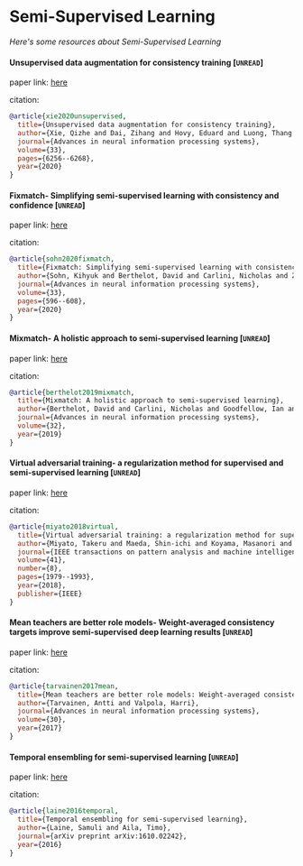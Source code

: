 # Semi-Supervised Learning
*Here's some resources about Semi-Supervised Learning*



#### Unsupervised data augmentation for consistency training [`UNREAD`]
paper link: [here](https://proceedings.neurips.cc/paper/2020/file/44feb0096faa8326192570788b38c1d1-Paper.pdf)

citation: 
```bibtex
@article{xie2020unsupervised,
  title={Unsupervised data augmentation for consistency training},
  author={Xie, Qizhe and Dai, Zihang and Hovy, Eduard and Luong, Thang and Le, Quoc},
  journal={Advances in neural information processing systems},
  volume={33},
  pages={6256--6268},
  year={2020}
}
```

#### Fixmatch- Simplifying semi-supervised learning with consistency and confidence [`UNREAD`]
paper link: [here](https://proceedings.neurips.cc/paper/2020/file/06964dce9addb1c5cb5d6e3d9838f733-Paper.pdf)

citation: 
```bibtex
@article{sohn2020fixmatch,
  title={Fixmatch: Simplifying semi-supervised learning with consistency and confidence},
  author={Sohn, Kihyuk and Berthelot, David and Carlini, Nicholas and Zhang, Zizhao and Zhang, Han and Raffel, Colin A and Cubuk, Ekin Dogus and Kurakin, Alexey and Li, Chun-Liang},
  journal={Advances in neural information processing systems},
  volume={33},
  pages={596--608},
  year={2020}
}
```


#### Mixmatch- A holistic approach to semi-supervised learning [`UNREAD`]
paper link: [here](https://proceedings.neurips.cc/paper_files/paper/2019/file/1cd138d0499a68f4bb72bee04bbec2d7-Paper.pdf)

citation: 
```bibtex
@article{berthelot2019mixmatch,
  title={Mixmatch: A holistic approach to semi-supervised learning},
  author={Berthelot, David and Carlini, Nicholas and Goodfellow, Ian and Papernot, Nicolas and Oliver, Avital and Raffel, Colin A},
  journal={Advances in neural information processing systems},
  volume={32},
  year={2019}
}
```


#### Virtual adversarial training- a regularization method for supervised and semi-supervised learning [`UNREAD`]
paper link: [here](https://arxiv.org/pdf/1704.03976)

citation: 
```bibtex
@article{miyato2018virtual,
  title={Virtual adversarial training: a regularization method for supervised and semi-supervised learning},
  author={Miyato, Takeru and Maeda, Shin-ichi and Koyama, Masanori and Ishii, Shin},
  journal={IEEE transactions on pattern analysis and machine intelligence},
  volume={41},
  number={8},
  pages={1979--1993},
  year={2018},
  publisher={IEEE}
}
```

#### Mean teachers are better role models- Weight-averaged consistency targets improve semi-supervised deep learning results [`UNREAD`]
paper link: [here](https://proceedings.neurips.cc/paper/2017/file/68053af2923e00204c3ca7c6a3150cf7-Paper.pdf)

citation: 
```bibtex
@article{tarvainen2017mean,
  title={Mean teachers are better role models: Weight-averaged consistency targets improve semi-supervised deep learning results},
  author={Tarvainen, Antti and Valpola, Harri},
  journal={Advances in neural information processing systems},
  volume={30},
  year={2017}
}
```

#### Temporal ensembling for semi-supervised learning [`UNREAD`]
paper link: [here](https://arxiv.org/pdf/1610.02242.pdf)

citation: 
```bibtex
@article{laine2016temporal,
  title={Temporal ensembling for semi-supervised learning},
  author={Laine, Samuli and Aila, Timo},
  journal={arXiv preprint arXiv:1610.02242},
  year={2016}
}
```